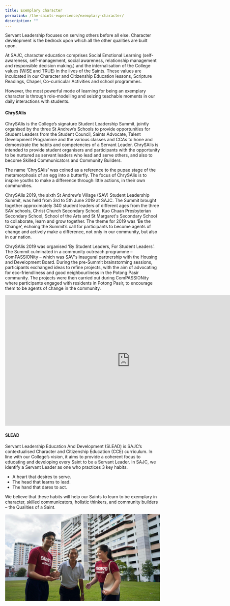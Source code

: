 ```yaml
---
title: Exemplary Character
permalink: /the-saints-experience/exemplary-character/
description: ""
---
```

<p>Servant Leadership focuses on serving others before all else. Character development is the bedrock upon which all the other qualities are built upon.</p>
<p>At SAJC, character education comprises Social Emotional Learning (self-awareness, self-management, social awareness, relationship management and responsible decision making.) and the internalisation of the College values (WISE and TRUE) in the lives of the Saints. These values are inculcated in our Character and Citizenship Education lessons, Scripture Readings, Chapel, Co-curricular Activities and school programmes.</p>
<p>However, the most powerful mode of learning for being an exemplary character is through role-modelling and seizing teachable moments in our daily interactions with students.</p>
<h4><strong>ChrySAlis</strong></h4>
<p>ChrySAlis is the College&rsquo;s signature Student Leadership Summit, jointly organised by the three St Andrew&rsquo;s Schools to provide opportunities for Student Leaders from the Student Council, Saints Advocate, Talent Development Programme and the various classes and CCAs to hone and demonstrate the habits and competencies of a Servant Leader. ChrySAlis is intended to provide student organisers and participants with the opportunity to be nurtured as servant leaders who lead and serve others, and also to become Skilled Communicators and Community Builders.</p>
<p>The name &lsquo;ChrySAlis&rsquo; was coined as a reference to the pupae stage of the metamorphosis of an egg into a butterfly. The focus of ChrySAlis is to inspire youths to make a difference through little actions, in their own communities.</p>
<p>ChrySAlis 2019, the sixth St Andrew&rsquo;s Village (SAV) Student Leadership Summit, was held from 3rd to 5th June 2019 at SAJC. The Summit brought together approximately 340 student leaders of different ages from the three SAV schools, Christ Church Secondary School, Kuo Chuan Presbyterian Secondary School, School of the Arts and St Margaret's Secondary School to collaborate, learn and grow together. The theme for 2019 was &lsquo;Be the Change&rsquo;, echoing the Summit&rsquo;s call for participants to become agents of change and actively make a difference, not only in our community, but also in our nation.</p>
<p>ChrySAlis 2019 was organised &lsquo;By Student Leaders, For Student Leaders&rsquo;. The Summit culminated in a community outreach programme &ndash; ComPASSIONity &ndash; which was SAV's inaugural partnership with the Housing and Development Board. During the pre-Summit brainstorming sessions, participants exchanged ideas to refine projects, with the aim of advocating for eco-friendliness and good neighbourliness in the Potong Pasir community. The projects were then carried out during ComPASSIONity where participants engaged with residents in Potong Pasir, to encourage them to be agents of change in the community.</p>
<iframe width="810" height="425" src="https://www.youtube.com/embed/Y_4mjJclR6I" title="SAJC ChrySAlis 2019" frameborder="0" allow="accelerometer; autoplay; clipboard-write; encrypted-media; gyroscope; picture-in-picture" allowfullscreen></iframe>
<h4><strong>SLEAD</strong></h4>
<p>Servant Leadership Education And Development (SLEAD) is SAJC&rsquo;s contextualised Character and Citizenship Education (CCE) curriculum. In line with our College&rsquo;s vision, it aims to provide a coherent focus to educating and developing every Saint to be a Servant Leader. In SAJC, we identify a Servant Leader as one who practices 3 key habits.</p>
<ul>
<li>A heart that desires to serve.</li>
<li>The head that learns to lead.</li>
<li>The hand that dares to act.</li>
</ul>
<p>We believe that these habits will help our Saints to learn to be exemplary in character, skilled communicators, holistic thinkers, and community builders &ndash; the Qualities of a Saint.</p>
<img src="/images/slead.jpg">